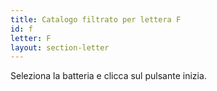 ```yaml
---
title: Catalogo filtrato per lettera F
id: f
letter: F
layout: section-letter
---
```

Seleziona la batteria e clicca sul pulsante inizia.